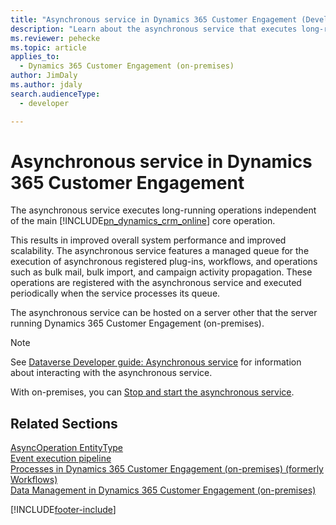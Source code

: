 ```yaml
---
title: "Asynchronous service in Dynamics 365 Customer Engagement (Developer Guide for Dynamics 365 Customer Engagement (on-premises))| MicrosoftDocs"
description: "Learn about the asynchronous service that executes long-running operations independent of the main Dynamics 365 Customer Engagement (on-premises) Customer Engagement core operation. The asynchronous service features a managed queue for the execution of asynchronous registered plug-ins, workflows, and operations such as bulk mail, bulk import, and campaign activity propagation."
ms.reviewer: pehecke
ms.topic: article
applies_to: 
  - Dynamics 365 Customer Engagement (on-premises)
author: JimDaly
ms.author: jdaly
search.audienceType: 
  - developer

---
```

# Asynchronous service in Dynamics 365 Customer Engagement

The asynchronous service executes long-running operations independent of the main [!INCLUDE[pn_dynamics_crm_online](../includes/pn-dynamics-crm-online.md)] core operation.

This results in improved overall system performance and improved scalability. The asynchronous service features a managed queue for the execution of asynchronous registered plug-ins, workflows, and operations such as bulk mail, bulk import, and campaign activity propagation. These operations are registered with the asynchronous service and executed periodically when the service processes its queue.

The asynchronous service can be hosted on a server other that the server running Dynamics 365 Customer Engagement (on-premises).  

> [!NOTE]
> See [Dataverse Developer guide: Asynchronous service](/power-apps/developer/data-platform/asynchronous-service) for information about interacting with the asynchronous service.

With on-premises, you can [Stop and start the asynchronous service](stop-start-asynchronous-service.md).
  

## Related Sections  
 [AsyncOperation EntityType](entities/asyncoperation.md)  
 [Event execution pipeline](/powerapps/developer/common-data-service/event-framework#event-execution-pipeline)  
 [Processes in Dynamics 365 Customer Engagement (on-premises) (formerly Workflows)](automate-business-processes-customer-engagement.md)  
 [Data Management in Dynamics 365 Customer Engagement (on-premises)](manage-data.md)


[!INCLUDE[footer-include](../../../includes/footer-banner.md)]
